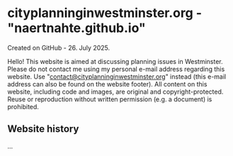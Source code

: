 # cityplanninginwestminster.org - "naertnahte.github.io"
Created on GitHub - 26. July 2025.

Hello! This website is aimed at discussing planning issues in Westminster.
Please do not contact me using my personal e-mail address regarding this website. Use "contact@cityplanninginwestminster.org" instead (this e-mail address can also be found on the website footer).
All content on this website, including code and images, are original and copyright-protected. Reuse or reproduction without written permission (e.g. a document) is prohibited.

## Website history
...
